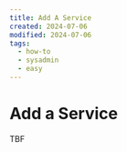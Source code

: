 ```yaml
---
title: Add A Service
created: 2024-07-06
modified: 2024-07-06
tags:
  - how-to
  - sysadmin
  - easy
---
```

# Add a Service

TBF